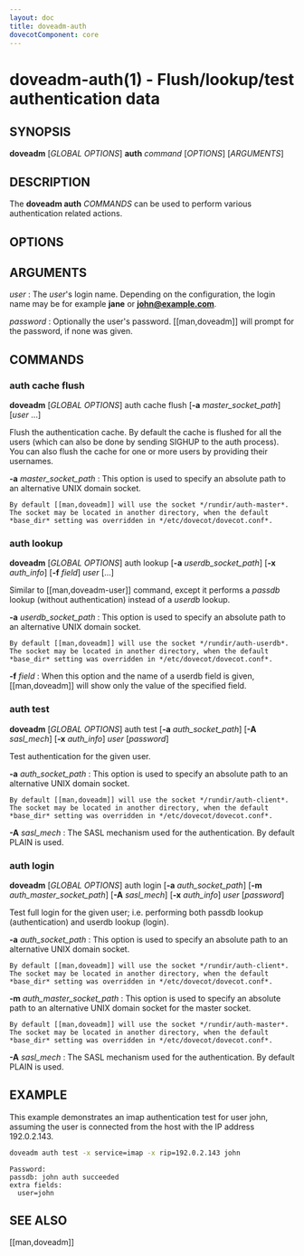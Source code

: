 ```yaml
---
layout: doc
title: doveadm-auth
dovecotComponent: core
---
```


# doveadm-auth(1) - Flush/lookup/test authentication data

## SYNOPSIS

**doveadm** [*GLOBAL OPTIONS*] **auth** *command* [*OPTIONS*] [*ARGUMENTS*]

## DESCRIPTION

The **doveadm auth** *COMMANDS* can be used to perform various
authentication related actions.

<!-- @include: global-options-formatter.inc -->

## OPTIONS

<!-- @include: option-x.inc -->

## ARGUMENTS

*user*
:   The *user*'s login name. Depending on the configuration, the login
    name may be for example **jane** or **john@example.com**.

*password*
:   Optionally the user's password. [[man,doveadm]] will prompt for the
    password, if none was given.

## COMMANDS

### auth cache flush

**doveadm** [*GLOBAL OPTIONS*] auth cache flush [**-a** *master_socket_path*] [*user* ...]

Flush the authentication cache. By default the cache is flushed for all
the users (which can also be done by sending SIGHUP to the auth
process). You can also flush the cache for one or more users by
providing their usernames.

**-a** *master_socket_path*
:   This option is used to specify an absolute path to an alternative
    UNIX domain socket.

    By default [[man,doveadm]] will use the socket */rundir/auth-master*.
    The socket may be located in another directory, when the default
    *base_dir* setting was overridden in */etc/dovecot/dovecot.conf*.

<!-- @include: option-x.inc -->

### auth lookup

**doveadm** [*GLOBAL OPTIONS*] auth lookup [**-a** *userdb_socket_path*] [**-x** *auth_info*] [**-f** *field*] *user* [...]

Similar to [[man,doveadm-user]] command, except it performs a *passdb*
lookup (without authentication) instead of a *userdb* lookup.

**-a** *userdb_socket_path*
:   This option is used to specify an absolute path to an alternative
    UNIX domain socket.

    By default [[man,doveadm]] will use the socket */rundir/auth-userdb*.
    The socket may be located in another directory, when the default
    *base_dir* setting was overridden in */etc/dovecot/dovecot.conf*.

**-f** *field*
:   When this option and the name of a userdb field is given,
    [[man,doveadm]] will show only the value of the specified field.

<!-- @include: option-x.inc -->

### auth test

**doveadm** [*GLOBAL OPTIONS*] auth test [**-a** *auth_socket_path*] [**-A** *sasl_mech*] [**-x** *auth_info*] *user* [*password*]

Test authentication for the given user.

**-a** *auth_socket_path*
:   This option is used to specify an absolute path to an alternative
    UNIX domain socket.

    By default [[man,doveadm]] will use the socket */rundir/auth-client*.
    The socket may be located in another directory, when the default
    *base_dir* setting was overridden in */etc/dovecot/dovecot.conf*.

**-A** *sasl_mech*
:   The SASL mechanism used for the authentication. By default PLAIN is used.

<!-- @include: option-x.inc -->

### auth login

**doveadm** [*GLOBAL OPTIONS*] auth login [**-a** *auth_socket_path*] [**-m** *auth_master_socket_path*] [**-A** *sasl_mech*] [**-x** *auth_info*] *user* [*password*]

Test full login for the given user; i.e. performing both passdb lookup (authentication) and userdb lookup (login).

**-a** *auth_socket_path*
:   This option is used to specify an absolute path to an alternative
    UNIX domain socket.

    By default [[man,doveadm]] will use the socket */rundir/auth-client*.
    The socket may be located in another directory, when the default
    *base_dir* setting was overridden in */etc/dovecot/dovecot.conf*.

**-m** *auth_master_socket_path*
:   This option is used to specify an absolute path to an alternative
    UNIX domain socket for the master socket.

    By default [[man,doveadm]] will use the socket */rundir/auth-master*.
    The socket may be located in another directory, when the default
    *base_dir* setting was overridden in */etc/dovecot/dovecot.conf*.

**-A** *sasl_mech*
:   The SASL mechanism used for the authentication. By default PLAIN is used.

<!-- @include: option-x.inc -->

## EXAMPLE

This example demonstrates an imap authentication test for user john,
assuming the user is connected from the host with the IP address
192.0.2.143.

```sh
doveadm auth test -x service=imap -x rip=192.0.2.143 john
```
```
Password:
passdb: john auth succeeded
extra fields:
  user=john
```

<!-- @include: reporting-bugs.inc -->

## SEE ALSO

[[man,doveadm]]

